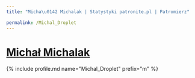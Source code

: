 ```yaml
---
title: "Micha\u0142 Michalak | Statystyki patronite.pl | Patromierz"

permalink: /Michal_Droplet
---
```


# [Michał Michalak](https://patronite.pl/Michal_Droplet)

{% include profile.md name="Michal_Droplet" prefix="m" %}
